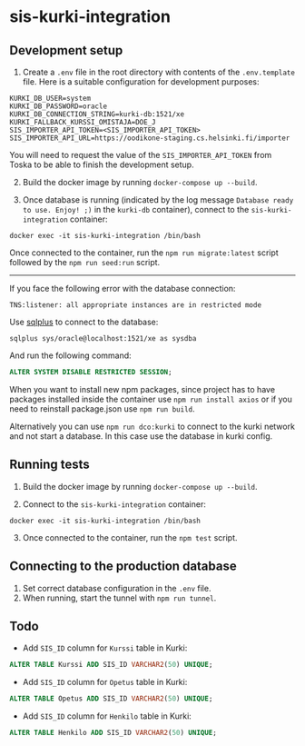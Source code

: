 # sis-kurki-integration

## Development setup

1. Create a `.env` file in the root directory with contents of the `.env.template` file. Here is a suitable configuration for development purposes:

```
KURKI_DB_USER=system
KURKI_DB_PASSWORD=oracle
KURKI_DB_CONNECTION_STRING=kurki-db:1521/xe
KURKI_FALLBACK_KURSSI_OMISTAJA=DOE_J
SIS_IMPORTER_API_TOKEN=<SIS_IMPORTER_API_TOKEN>
SIS_IMPORTER_API_URL=https://oodikone-staging.cs.helsinki.fi/importer
```

You will need to request the value of the `SIS_IMPORTER_API_TOKEN` from Toska to be able to finish the development setup.

2. Build the docker image by running `docker-compose up --build`.

3. Once database is running (indicated by the log message `Database ready to use. Enjoy! ;)` in the `kurki-db` container), connect to the `sis-kurki-integration` container:

```
docker exec -it sis-kurki-integration /bin/bash
```

Once connected to the container, run the `npm run migrate:latest` script followed by the `npm run seed:run` script.

---

If you face the following error with the database connection:

```
TNS:listener: all appropriate instances are in restricted mode
```

Use [sqlplus](https://zwbetz.com/install-sqlplus-on-a-mac/) to connect to the database:

```
sqlplus sys/oracle@localhost:1521/xe as sysdba
```

And run the following command:

```sql
ALTER SYSTEM DISABLE RESTRICTED SESSION;
```

When you want to install new npm packages, since project has to have packages installed inside the container use
`npm run install axios` or if you need to reinstall package.json use `npm run build`.

Alternatively you can use `npm run dco:kurki` to connect to the kurki network and not start a database. In this case use the database in kurki config.

## Running tests

1. Build the docker image by running `docker-compose up --build`.

2. Connect to the `sis-kurki-integration` container:

```
docker exec -it sis-kurki-integration /bin/bash
```

3. Once connected to the container, run the `npm test` script.

## Connecting to the production database

1. Set correct database configuration in the `.env` file.
2. When running, start the tunnel with `npm run tunnel`.

## Todo

- Add `SIS_ID` column for `Kurssi` table in Kurki:

```sql
ALTER TABLE Kurssi ADD SIS_ID VARCHAR2(50) UNIQUE;
```

- Add `SIS_ID` column for `Opetus` table in Kurki:

```sql
ALTER TABLE Opetus ADD SIS_ID VARCHAR2(50) UNIQUE;
```

- Add `SIS_ID` column for `Henkilo` table in Kurki:

```sql
ALTER TABLE Henkilo ADD SIS_ID VARCHAR2(50) UNIQUE;
```
